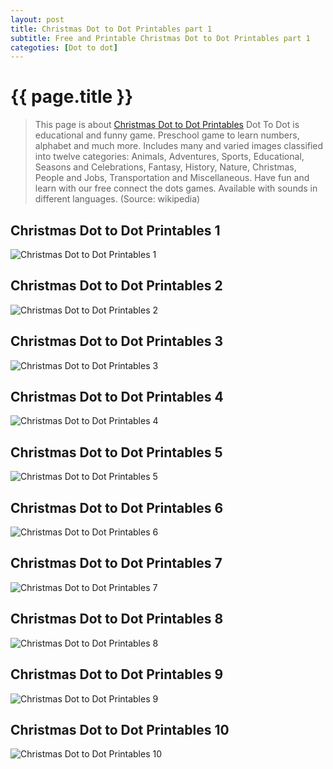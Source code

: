 ```yaml
---
layout: post
title: Christmas Dot to Dot Printables part 1
subtitle: Free and Printable Christmas Dot to Dot Printables part 1
categoties: [Dot to dot]
---
```

{{ page.title }}
================
> This page is about [Christmas Dot to Dot Printables](https://hoanghabelle.github.io/) Dot To Dot is educational and funny game. Preschool game to learn numbers, alphabet and much more. Includes many and varied images classified into twelve categories: Animals, Adventures, Sports, Educational, Seasons and Celebrations, Fantasy, History, Nature, Christmas, People and Jobs, Transportation and Miscellaneous. Have fun and learn with our free connect the dots games. Available with sounds in different languages. (Source: wikipedia)

## Christmas Dot to Dot Printables 1
![Christmas Dot to Dot Printables 1](https://hoanghabelle.github.io/images/Christmas-Dot-to-Dot-Printables%20(1).jpg "Christmas Dot to Dot Printables 1")

## Christmas Dot to Dot Printables 2
![Christmas Dot to Dot Printables 2](https://hoanghabelle.github.io/images/Christmas-Dot-to-Dot-Printables%20(2).jpg "Christmas Dot to Dot Printables 2")

## Christmas Dot to Dot Printables 3
![Christmas Dot to Dot Printables 3](https://hoanghabelle.github.io/images/Christmas-Dot-to-Dot-Printables%20(3).jpg "Christmas Dot to Dot Printables 3")

## Christmas Dot to Dot Printables 4
![Christmas Dot to Dot Printables 4](https://hoanghabelle.github.io/images/Christmas-Dot-to-Dot-Printables%20(4).jpg "Christmas Dot to Dot Printables 4")

<script async src="//pagead2.googlesyndication.com/pagead/js/adsbygoogle.js"></script><ins class="adsbygoogle" style="display:block" data-ad-format="fluid" data-ad-layout-key="-8i+1w-dq+e9+ft" data-ad-client="ca-pub-6753140515841889" data-ad-slot="6190446671"></ins> <script> (adsbygoogle = window.adsbygoogle || []).push({}); </script>

## Christmas Dot to Dot Printables 5
![Christmas Dot to Dot Printables 5](https://hoanghabelle.github.io/images/Christmas-Dot-to-Dot-Printables%20(5).jpg "Christmas Dot to Dot Printables 5")

## Christmas Dot to Dot Printables 6
![Christmas Dot to Dot Printables 6](https://hoanghabelle.github.io/images/Christmas-Dot-to-Dot-Printables%20(6).jpg "Christmas Dot to Dot Printables 6")

## Christmas Dot to Dot Printables 7
![Christmas Dot to Dot Printables 7](https://hoanghabelle.github.io/images/Christmas-Dot-to-Dot-Printables%20(7).jpg "Christmas Dot to Dot Printables 7")

## Christmas Dot to Dot Printables 8
![Christmas Dot to Dot Printables 8](https://hoanghabelle.github.io/images/Christmas-Dot-to-Dot-Printables%20(8).jpg "Christmas Dot to Dot Printables 8")

<script async src="//pagead2.googlesyndication.com/pagead/js/adsbygoogle.js"></script><ins class="adsbygoogle" style="display:block" data-ad-format="fluid" data-ad-layout-key="-8i+1w-dq+e9+ft" data-ad-client="ca-pub-6753140515841889" data-ad-slot="6190446671"></ins> <script> (adsbygoogle = window.adsbygoogle || []).push({}); </script>

## Christmas Dot to Dot Printables 9
![Christmas Dot to Dot Printables 9](https://hoanghabelle.github.io/images/Christmas-Dot-to-Dot-Printables%20(9).jpg "Christmas Dot to Dot Printables 9")

## Christmas Dot to Dot Printables 10
![Christmas Dot to Dot Printables 10](https://hoanghabelle.github.io/images/Christmas-Dot-to-Dot-Printables%20(10).jpg "Christmas Dot to Dot Printables 10")

